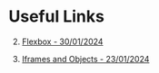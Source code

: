 # Useful Links


2. [Flexbox - 30/01/2024](https://www.alura.com.br/artigos/css-guia-do-flexbox?utm_term=&utm_campaign=&utm_source=adwords&utm_medium=ppc&hsa_acc=7964138385&hsa_cam=20987928442&hsa_grp=157916200306&hsa_ad=689395782879&hsa_src=g&hsa_tgt=dsa-19959388920&hsa_kw=&hsa_mt=&hsa_net=adwords&hsa_ver=3&gad_source=1&gclid=CjwKCAiA_OetBhAtEiwAPTeQZyFURqUFcIBvz0xmtXV3QRDNQl_59WV1FqMHY1-UH651boBSjRQqJhoCGyQQAvD_BwE)
 
1. [Iframes and Objects - 23/01/2024](https://developer.mozilla.org/pt-BR/docs/Learn/HTML/Multimedia_and_embedding/Other_embedding_technologies)